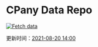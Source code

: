 # CPany Data Repo

[![Fetch data](https://github.com/yjl9903/CPany/actions/workflows/fetch.yml/badge.svg)](https://github.com/yjl9903/CPany/actions/workflows/fetch.yml)

<!-- START_SECTION: update_time -->
更新时间：[2021-08-20 14:00](https://www.timeanddate.com/worldclock/fixedtime.html?msg=Fetch+data&iso=20210820T140048&p1=237)
<!-- END_SECTION: update_time -->
